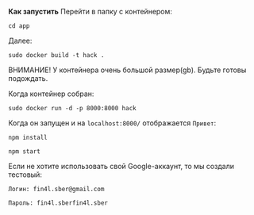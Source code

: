 **Как запустить**
Перейти в папку с контейнером:

`cd app`

Далее:

`sudo docker build -t hack .`

ВНИМАНИЕ! У контейнера очень большой размер(gb).
Будьте готовы подождать.

Когда контейнер собран:

`sudo docker run -d -p 8000:8000 hack`

Когда он запущен и на `localhost:8000/` отображается `Привет`:

`npm install`

`npm start`

Если не хотите использовать свой Google-аккаунт, то мы создали тестовый:

`Логин: fin4l.sber@gmail.com `

`Пароль: fin4l.sberfin4l.sber`
